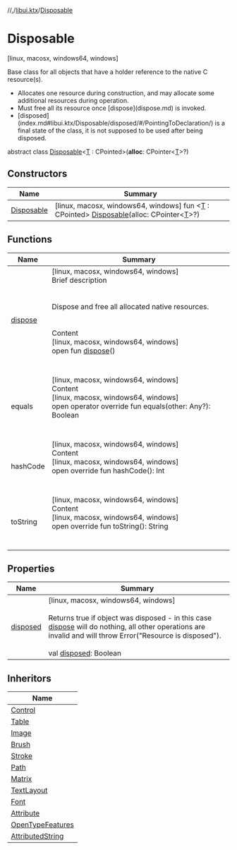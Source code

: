 //[.](../../index.md)/[libui.ktx](../index.md)/[Disposable](index.md)



# Disposable  
 [linux, macosx, windows64, windows] 



Base class for all objects that have a holder reference to the native C resource(s).

<ul><li>Allocates one resource during construction,     and may allocate some additional resources during operation.</li><li>Must free all its resource once [dispose](dispose.md) is invoked.</li><li>[disposed](index.md#libui.ktx/Disposable/disposed/#/PointingToDeclaration/) is a final state of the class, it is not supposed     to be used after being disposed.</li></ul>

  
  
abstract class [Disposable](index.md)<[T](index.md) : CPointed>(**alloc**: CPointer<[T](index.md)>?)   


## Constructors  
  
|  Name|  Summary| 
|---|---|
| [Disposable](-disposable.md)|  [linux, macosx, windows64, windows] fun <[T](index.md) : CPointed> [Disposable](-disposable.md)(alloc: CPointer<[T](index.md)>?)   <br>


## Functions  
  
|  Name|  Summary| 
|---|---|
| [dispose](dispose.md)| [linux, macosx, windows64, windows]  <br>Brief description  <br><br><br>Dispose and free all allocated native resources.<br><br>  <br>Content  <br>[linux, macosx, windows64, windows]  <br>open fun [dispose](dispose.md)()  <br><br><br>
| equals| [linux, macosx, windows64, windows]  <br>Content  <br>[linux, macosx, windows64, windows]  <br>open operator override fun equals(other: Any?): Boolean  <br><br><br>
| hashCode| [linux, macosx, windows64, windows]  <br>Content  <br>[linux, macosx, windows64, windows]  <br>open override fun hashCode(): Int  <br><br><br>
| toString| [linux, macosx, windows64, windows]  <br>Content  <br>[linux, macosx, windows64, windows]  <br>open override fun toString(): String  <br><br><br>


## Properties  
  
|  Name|  Summary| 
|---|---|
| [disposed](index.md#libui.ktx/Disposable/disposed/#/PointingToDeclaration/)|  [linux, macosx, windows64, windows] <br><br>Returns true if object was disposed - in this case [dispose](dispose.md) will do nothing, all other operations are invalid and will throw Error("Resource is disposed").<br><br>val [disposed](index.md#libui.ktx/Disposable/disposed/#/PointingToDeclaration/): Boolean   <br>


## Inheritors  
  
|  Name| 
|---|
| [Control](../-control/index.md)
| [Table](../-table/index.md)
| [Image](../../libui.ktx.draw/-image/index.md)
| [Brush](../../libui.ktx.draw/-brush/index.md)
| [Stroke](../../libui.ktx.draw/-stroke/index.md)
| [Path](../../libui.ktx.draw/-path/index.md)
| [Matrix](../../libui.ktx.draw/-matrix/index.md)
| [TextLayout](../../libui.ktx.draw/-text-layout/index.md)
| [Font](../../libui.ktx.draw/-font/index.md)
| [Attribute](../../libui.ktx.draw/-attribute/index.md)
| [OpenTypeFeatures](../../libui.ktx.draw/-open-type-features/index.md)
| [AttributedString](../../libui.ktx.draw/-attributed-string/index.md)

